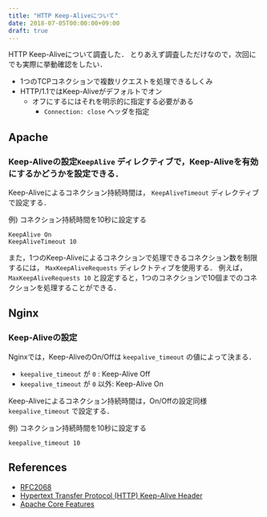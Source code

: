 ```yaml
---
title: "HTTP Keep-Aliveについて"
date: 2018-07-05T00:00:00+09:00
draft: true
---
```


HTTP Keep-Aliveについて調査した．
とりあえず調査しただけなので，次回にでも実際に挙動確認をしたい．

* 1つのTCPコネクションで複数リクエストを処理できるしくみ
* HTTP/1.1ではKeep-Aliveがデフォルトでオン
    * オフにするにはそれを明示的に指定する必要がある
        * `Connection: close` ヘッダを指定

## Apache
### Keep-Aliveの設定`KeepAlive` ディレクティブで，Keep-Aliveを有効にするかどうかを設定できる．
Keep-Aliveによるコネクション持続時間は， `KeepAliveTimeout` ディレクティブで設定する．

例) コネクション持続時間を10秒に設定する

    KeepAlive On
    KeepAliveTimeout 10

また，1つのKeep-Aliveによるコネクションで処理できるコネクション数を制限するには， `MaxKeepAliveRequests` ディレクトティブを使用する．
例えば， `MaxKeepAliveRequests 10` と設定すると，1つのコネクションで10個までのコネクションを処理することができる．

## Nginx
### Keep-Aliveの設定
Nginxでは，Keep-AliveのOn/Offは `keepalive_timeout` の値によって決まる．
* `keepalive_timeout` が `0` : Keep-Alive Off
* `keepalive_timeout` が `0` 以外: Keep-Alive On

Keep-Aliveによるコネクション持続時間は，On/Offの設定同様 `keepalive_timeout` で設定する．

例) コネクション持続時間を10秒に設定する

    keepalive_timeout 10

## References
* [RFC2068](https://tools.ietf.org/html/rfc2068)
* [Hypertext Transfer Protocol (HTTP) Keep-Alive Header](https://tools.ietf.org/id/draft-thomson-hybi-http-timeout-01.html)
* [Apache Core Features](https://httpd.apache.org/docs/2.4/en/mod/core.html)
